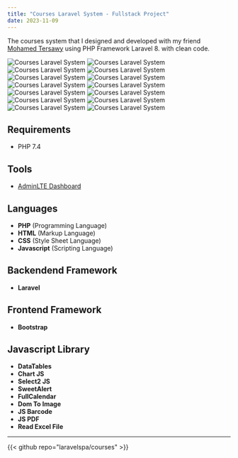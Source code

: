 ```yaml
---
title: "Courses Laravel System - Fullstack Project"
date: 2023-11-09
---
```

The courses system that I designed and developed with my friend [Mohamed Tersawy](https://github.com/Tersawy) using PHP Framework Laravel 8.
with clean code.

![Courses Laravel System](https://laravelspa.site/img/portfolio/courses/login.jpeg "Courses Laravel System")
![Courses Laravel System](https://laravelspa.site/img/portfolio/courses/dashboard.jpeg "Courses Laravel System")
![Courses Laravel System](https://laravelspa.site/img/portfolio/courses/settings.jpeg "Courses Laravel System")
![Courses Laravel System](https://laravelspa.site/img/portfolio/courses/create_settings.jpeg "Courses Laravel System")
![Courses Laravel System](https://laravelspa.site/img/portfolio/courses/users.jpeg "Courses Laravel System")
![Courses Laravel System](https://laravelspa.site/img/portfolio/courses/create_user.jpeg "Courses Laravel System")
![Courses Laravel System](https://laravelspa.site/img/portfolio/courses/teachers.jpeg "Courses Laravel System")
![Courses Laravel System](https://laravelspa.site/img/portfolio/courses/create_teacher.jpeg "Courses Laravel System")
![Courses Laravel System](https://laravelspa.site/img/portfolio/courses/students.jpeg "Courses Laravel System")
![Courses Laravel System](https://laravelspa.site/img/portfolio/courses/import_students.jpeg "Courses Laravel System")
![Courses Laravel System](https://laravelspa.site/img/portfolio/courses/courses.jpeg "Courses Laravel System")
![Courses Laravel System](https://laravelspa.site/img/portfolio/courses/create_course.jpeg "Courses Laravel System")
![Courses Laravel System](https://laravelspa.site/img/portfolio/courses/edit_event.jpeg "Courses Laravel System")
![Courses Laravel System](https://laravelspa.site/img/portfolio/courses/color_platte.jpeg "Courses Laravel System")

## Requirements
- PHP 7.4


## Tools
- [AdminLTE Dashboard](https://adminlte.io/)

## Languages
- **PHP** (Programming Language)
- **HTML** (Markup Language)
- **CSS** (Style Sheet Language)
- **Javascript** (Scripting Language)

## Backendend Framework
- **Laravel**

## Frontend Framework
- **Bootstrap**

## Javascript Library
- **DataTables**
- **Chart JS**
- **Select2 JS**
- **SweetAlert**
- **FullCalendar**
- **Dom To Image**
- **JS Barcode**
- **JS PDF**
- **Read Excel File**

---

{{< github repo="laravelspa/courses" >}}
